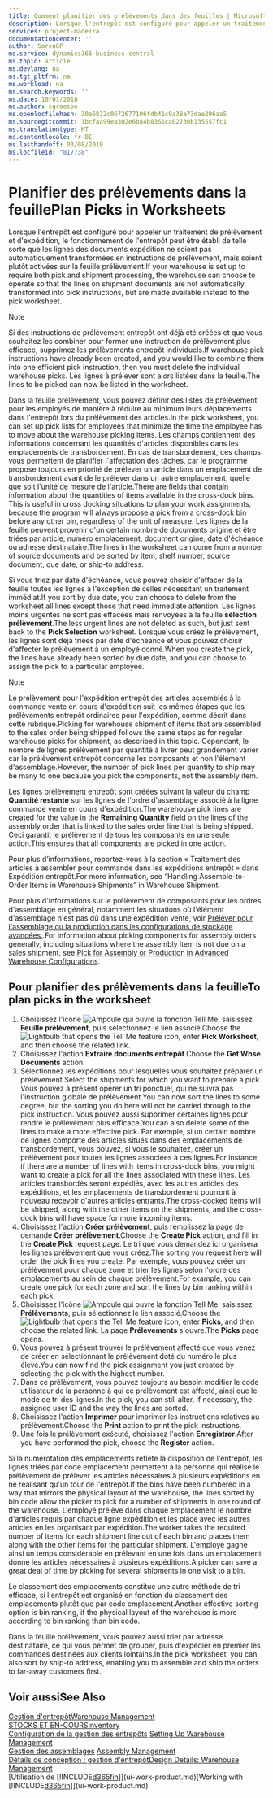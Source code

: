 ```yaml
---
title: Comment planifier des prélèvements dans des feuilles | Microsoft Docs
description: Lorsque l'entrepôt est configuré pour appeler un traitement de prélèvement et d'expédition, le fonctionnement de l'entrepôt peut être établi de telle sorte que les lignes des documents expédition ne soient pas automatiquement transformées en instructions de prélèvement, mais soient plutôt activées sur la feuille prélèvement.
services: project-madeira
documentationcenter: ''
author: SorenGP
ms.service: dynamics365-business-central
ms.topic: article
ms.devlang: na
ms.tgt_pltfrm: na
ms.workload: na
ms.search.keywords: ''
ms.date: 10/01/2018
ms.author: sgroespe
ms.openlocfilehash: 30a6832c0672677106fdb41c9a38a73dae296aa5
ms.sourcegitcommit: 1bcfaa99ea302e6b84b8361ca02730b135557fc1
ms.translationtype: HT
ms.contentlocale: fr-BE
ms.lasthandoff: 03/08/2019
ms.locfileid: "817738"
---
```

# <a name="plan-picks-in-worksheets"></a><span data-ttu-id="2730b-103">Planifier des prélèvements dans la feuille</span><span class="sxs-lookup"><span data-stu-id="2730b-103">Plan Picks in Worksheets</span></span>
<span data-ttu-id="2730b-104">Lorsque l'entrepôt est configuré pour appeler un traitement de prélèvement et d'expédition, le fonctionnement de l'entrepôt peut être établi de telle sorte que les lignes des documents expédition ne soient pas automatiquement transformées en instructions de prélèvement, mais soient plutôt activées sur la feuille prélèvement.</span><span class="sxs-lookup"><span data-stu-id="2730b-104">If your warehouse is set up to require both pick and shipment processing, the warehouse can choose to operate so that the lines on shipment documents are not automatically transformed into pick instructions, but are made available instead to the pick worksheet.</span></span>  

> [!NOTE]  
>  <span data-ttu-id="2730b-105">Si des instructions de prélèvement entrepôt ont déjà été créées et que vous souhaitez les combiner pour former une instruction de prélèvement plus efficace, supprimez les prélèvements entrepôt individuels.</span><span class="sxs-lookup"><span data-stu-id="2730b-105">If warehouse pick instructions have already been created, and you would like to combine them into one efficient pick instruction, then you must delete the individual warehouse picks.</span></span> <span data-ttu-id="2730b-106">Les lignes à prélever sont alors listées dans la feuille.</span><span class="sxs-lookup"><span data-stu-id="2730b-106">The lines to be picked can now be listed in the worksheet.</span></span>  

<span data-ttu-id="2730b-107">Dans la feuille prélèvement, vous pouvez définir des listes de prélèvement pour les employés de manière à réduire au minimum leurs déplacements dans l'entrepôt lors du prélèvement des articles.</span><span class="sxs-lookup"><span data-stu-id="2730b-107">In the pick worksheet, you can set up pick lists for employees that minimize the time the employee has to move about the warehouse picking items.</span></span> <span data-ttu-id="2730b-108">Les champs contiennent des informations concernant les quantités d'articles disponibles dans les emplacements de transbordement. En cas de transbordement, ces champs vous permettent de planifier l'affectation des tâches, car le programme propose toujours en priorité de prélever un article dans un emplacement de transbordement avant de le prélever dans un autre emplacement, quelle que soit l'unité de mesure de l'article.</span><span class="sxs-lookup"><span data-stu-id="2730b-108">There are fields that contain information about the quantities of items available in the cross-dock bins. This is useful in cross docking situations to plan your work assignments, because the program will always propose a pick from a cross-dock bin before any other bin, regardless of the unit of measure.</span></span> <span data-ttu-id="2730b-109">Les lignes de la feuille peuvent provenir d'un certain nombre de documents origine et être triées par article, numéro emplacement, document origine, date d'échéance ou adresse destinataire.</span><span class="sxs-lookup"><span data-stu-id="2730b-109">The lines in the worksheet can come from a number of source documents and be sorted by item, shelf number, source document, due date, or ship-to address.</span></span>  

<span data-ttu-id="2730b-110">Si vous triez par date d'échéance, vous pouvez choisir d'effacer de la feuille toutes les lignes à l'exception de celles nécessitant un traitement immédiat.</span><span class="sxs-lookup"><span data-stu-id="2730b-110">If you sort by due date, you can choose to delete from the worksheet all lines except those that need immediate attention.</span></span> <span data-ttu-id="2730b-111">Les lignes moins urgentes ne sont pas effacées mais renvoyées à la feuille **sélection prélèvement**.</span><span class="sxs-lookup"><span data-stu-id="2730b-111">The less urgent lines are not deleted as such, but just sent back to the **Pick Selection** worksheet.</span></span> <span data-ttu-id="2730b-112">Lorsque vous créez le prélèvement, les lignes sont déjà triées par date d'échéance et vous pouvez choisir d'affecter le prélèvement à un employé donné.</span><span class="sxs-lookup"><span data-stu-id="2730b-112">When you create the pick, the lines have already been sorted by due date, and you can choose to assign the pick to a particular employee.</span></span>  

> [!NOTE]  
>  <span data-ttu-id="2730b-113">Le prélèvement pour l'expédition entrepôt des articles assemblés à la commande vente en cours d'expédition suit les mêmes étapes que les prélèvements entrepôt ordinaires pour l'expédition, comme décrit dans cette rubrique.</span><span class="sxs-lookup"><span data-stu-id="2730b-113">Picking for warehouse shipment of items that are assembled to the sales order being shipped follows the same steps as for regular warehouse picks for shipment, as described in this topic.</span></span> <span data-ttu-id="2730b-114">Cependant, le nombre de lignes prélèvement par quantité à livrer peut grandement varier car le prélèvement entrepôt concerne les composants et non l'élément d'assemblage.</span><span class="sxs-lookup"><span data-stu-id="2730b-114">However, the number of pick lines per quantity to ship may be many to one because you pick the components, not the assembly item.</span></span>  
>   
>  <span data-ttu-id="2730b-115">Les lignes prélèvement entrepôt sont créées suivant la valeur du champ **Quantité restante** sur les lignes de l'ordre d'assemblage associé à la ligne commande vente en cours d'expédition.</span><span class="sxs-lookup"><span data-stu-id="2730b-115">The warehouse pick lines are created for the value in the **Remaining Quantity** field on the lines of the assembly order that is linked to the sales order line that is being shipped.</span></span> <span data-ttu-id="2730b-116">Ceci garantit le prélèvement de tous les composants en une seule action.</span><span class="sxs-lookup"><span data-stu-id="2730b-116">This ensures that all components are picked in one action.</span></span>  
>   
>  <span data-ttu-id="2730b-117">Pour plus d’informations, reportez-vous à la section « Traitement des articles à assembler pour commande dans les expéditions entrepôt » dans Expédition entrepôt.</span><span class="sxs-lookup"><span data-stu-id="2730b-117">For more information, see “Handling Assemble-to-Order Items in Warehouse Shipments” in Warehouse Shipment.</span></span>  
>   
>  <span data-ttu-id="2730b-118">Pour plus d'informations sur le prélèvement de composants pour les ordres d'assemblage en général, notamment les situations où l'élément d'assemblage n'est pas dû dans une expédition vente, voir [Prélever pour l'assemblage ou la production dans les configurations de stockage avancées.](warehouse-how-to-pick-for-internal-operations-in-advanced-warehousing.md).</span><span class="sxs-lookup"><span data-stu-id="2730b-118">For information about picking components for assembly orders generally, including situations where the assembly item is not due on a sales shipment, see [Pick for Assembly or Production in Advanced Warehouse Configurations](warehouse-how-to-pick-for-internal-operations-in-advanced-warehousing.md).</span></span>  

## <a name="to-plan-picks-in-the-worksheet"></a><span data-ttu-id="2730b-119">Pour planifier des prélèvements dans la feuille</span><span class="sxs-lookup"><span data-stu-id="2730b-119">To plan picks in the worksheet</span></span>  
1.  <span data-ttu-id="2730b-120">Choisissez l'icône ![Ampoule qui ouvre la fonction Tell Me](media/ui-search/search_small.png "Dites-moi ce que vous voulez faire"), saisissez **Feuille prélèvement**, puis sélectionnez le lien associé.</span><span class="sxs-lookup"><span data-stu-id="2730b-120">Choose the ![Lightbulb that opens the Tell Me feature](media/ui-search/search_small.png "Tell me what you want to do") icon, enter **Pick Worksheet**, and then choose the related link.</span></span>  
2.  <span data-ttu-id="2730b-121">Choisissez l'action **Extraire documents entrepôt**.</span><span class="sxs-lookup"><span data-stu-id="2730b-121">Choose the **Get Whse. Documents** action.</span></span>  
3.  <span data-ttu-id="2730b-122">Sélectionnez les expéditions pour lesquelles vous souhaitez préparer un prélèvement.</span><span class="sxs-lookup"><span data-stu-id="2730b-122">Select the shipments for which you want to prepare a pick.</span></span> <span data-ttu-id="2730b-123">Vous pouvez à présent opérer un tri ponctuel, qui ne suivra pas l'instruction globale de prélèvement.</span><span class="sxs-lookup"><span data-stu-id="2730b-123">You can now sort the lines to some degree, but the sorting you do here will not be carried through to the pick instruction.</span></span> <span data-ttu-id="2730b-124">Vous pouvez aussi supprimer certaines lignes pour rendre le prélèvement plus efficace.</span><span class="sxs-lookup"><span data-stu-id="2730b-124">You can also delete some of the lines to make a more effective pick.</span></span> <span data-ttu-id="2730b-125">Par exemple, si un certain nombre de lignes comporte des articles situés dans des emplacements de transbordement, vous pouvez, si vous le souhaitez, créer un prélèvement pour toutes les lignes associées à ces lignes.</span><span class="sxs-lookup"><span data-stu-id="2730b-125">For instance, if there are a number of lines with items in cross-dock bins, you might want to create a pick for all the lines associated with these lines.</span></span> <span data-ttu-id="2730b-126">Les articles transbordés seront expédiés, avec les autres articles des expéditions, et les emplacements de transbordement pourront à nouveau recevoir d'autres articles entrants.</span><span class="sxs-lookup"><span data-stu-id="2730b-126">The cross-docked items will be shipped, along with the other items on the shipments, and the cross-dock bins will have space for more incoming items.</span></span>  
4.  <span data-ttu-id="2730b-127">Choisissez l'action **Créer prélèvement**, puis remplissez la page de demande **Créer prélèvement**.</span><span class="sxs-lookup"><span data-stu-id="2730b-127">Choose the **Create Pick** action, and fill in the **Create Pick** request page.</span></span> <span data-ttu-id="2730b-128">Le tri que vous demandez ici organisera les lignes prélèvement que vous créez.</span><span class="sxs-lookup"><span data-stu-id="2730b-128">The sorting you request here will order the pick lines you create.</span></span> <span data-ttu-id="2730b-129">Par exemple, vous pouvez créer un prélèvement pour chaque zone et trier les lignes selon l'ordre des emplacements au sein de chaque prélèvement.</span><span class="sxs-lookup"><span data-stu-id="2730b-129">For example, you can create one pick for each zone and sort the lines by bin ranking within each pick.</span></span>  
5.  <span data-ttu-id="2730b-130">Choisissez l'icône ![Ampoule qui ouvre la fonction Tell Me](media/ui-search/search_small.png "Dites-moi ce que vous voulez faire"), saisissez **Prélèvements**, puis sélectionnez le lien associé.</span><span class="sxs-lookup"><span data-stu-id="2730b-130">Choose the ![Lightbulb that opens the Tell Me feature](media/ui-search/search_small.png "Tell me what you want to do") icon, enter **Picks**, and then choose the related link.</span></span> <span data-ttu-id="2730b-131">La page **Prélèvements** s'ouvre.</span><span class="sxs-lookup"><span data-stu-id="2730b-131">The **Picks** page opens.</span></span>  
6.  <span data-ttu-id="2730b-132">Vous pouvez à présent trouver le prélèvement affecté que vous venez de créer en sélectionnant le prélèvement doté du numéro le plus élevé.</span><span class="sxs-lookup"><span data-stu-id="2730b-132">You can now find the pick assignment you just created by selecting the pick with the highest number.</span></span>  
7.  <span data-ttu-id="2730b-133">Dans ce prélèvement, vous pouvez toujours au besoin modifier le code utilisateur de la personne à qui ce prélèvement est affecté, ainsi que le mode de tri des lignes.</span><span class="sxs-lookup"><span data-stu-id="2730b-133">In the pick, you can still alter, if necessary, the assigned user ID and the way the lines are sorted.</span></span>  
8.  <span data-ttu-id="2730b-134">Choisissez l'action **Imprimer** pour imprimer les instructions relatives au prélèvement.</span><span class="sxs-lookup"><span data-stu-id="2730b-134">Choose the **Print** action to print the pick instructions.</span></span>  
9. <span data-ttu-id="2730b-135">Une fois le prélèvement exécuté, choisissez l'action **Enregistrer**.</span><span class="sxs-lookup"><span data-stu-id="2730b-135">After you have performed the pick, choose the **Register** action.</span></span>  

<span data-ttu-id="2730b-136">Si la numérotation des emplacements reflète la disposition de l'entrepôt, les lignes triées par code emplacement permettent à la personne qui réalise le prélèvement de prélever les articles nécessaires à plusieurs expéditions en ne réalisant qu'un tour de l'entrepôt.</span><span class="sxs-lookup"><span data-stu-id="2730b-136">If the bins have been numbered in a way that mirrors the physical layout of the warehouse, the lines sorted by bin code allow the picker to pick for a number of shipments in one round of the warehouse.</span></span> <span data-ttu-id="2730b-137">L'employé prélève dans chaque emplacement le nombre d'articles requis par chaque ligne expédition et les place avec les autres articles en les organisant par expédition.</span><span class="sxs-lookup"><span data-stu-id="2730b-137">The worker takes the required number of items for each shipment line out of each bin and places them along with the other items for the particular shipment.</span></span> <span data-ttu-id="2730b-138">L'employé gagne ainsi un temps considérable en prélevant en une fois dans un emplacement donné les articles nécessaires à plusieurs expéditions.</span><span class="sxs-lookup"><span data-stu-id="2730b-138">A picker can save a great deal of time by picking for several shipments in one visit to a bin.</span></span>  

<span data-ttu-id="2730b-139">Le classement des emplacements constitue une autre méthode de tri efficace, si l'entrepôt est organisé en fonction du classement des emplacements plutôt que par code emplacement.</span><span class="sxs-lookup"><span data-stu-id="2730b-139">Another effective sorting option is bin ranking, if the physical layout of the warehouse is more according to bin ranking than bin code.</span></span>  

<span data-ttu-id="2730b-140">Dans la feuille prélèvement, vous pouvez aussi trier par adresse destinataire, ce qui vous permet de grouper, puis d'expédier en premier les commandes destinées aux clients lointains.</span><span class="sxs-lookup"><span data-stu-id="2730b-140">In the pick worksheet, you can also sort by ship-to address, enabling you to assemble and ship the orders to far-away customers first.</span></span>  

## <a name="see-also"></a><span data-ttu-id="2730b-141">Voir aussi</span><span class="sxs-lookup"><span data-stu-id="2730b-141">See Also</span></span>
[<span data-ttu-id="2730b-142">Gestion d'entrepôt</span><span class="sxs-lookup"><span data-stu-id="2730b-142">Warehouse Management</span></span>](warehouse-manage-warehouse.md)  
[<span data-ttu-id="2730b-143">STOCKS ET EN-COURS</span><span class="sxs-lookup"><span data-stu-id="2730b-143">Inventory</span></span>](inventory-manage-inventory.md)  
<span data-ttu-id="2730b-144">[Configuration de la gestion des entrepôts](warehouse-setup-warehouse.md)   </span><span class="sxs-lookup"><span data-stu-id="2730b-144">[Setting Up Warehouse Management](warehouse-setup-warehouse.md)   </span></span>  
<span data-ttu-id="2730b-145">[Gestion des assemblages](assembly-assemble-items.md)  </span><span class="sxs-lookup"><span data-stu-id="2730b-145">[Assembly Management](assembly-assemble-items.md)  </span></span>  
[<span data-ttu-id="2730b-146">Détails de conception : gestion d'entrepôt</span><span class="sxs-lookup"><span data-stu-id="2730b-146">Design Details: Warehouse Management</span></span>](design-details-warehouse-management.md)  
<span data-ttu-id="2730b-147">[Utilisation de [!INCLUDE[d365fin](includes/d365fin_md.md)]](ui-work-product.md)</span><span class="sxs-lookup"><span data-stu-id="2730b-147">[Working with [!INCLUDE[d365fin](includes/d365fin_md.md)]](ui-work-product.md)</span></span>
